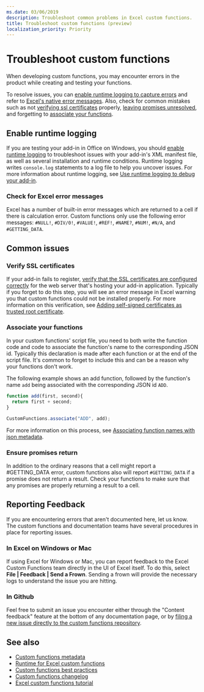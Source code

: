 ```yaml
---
ms.date: 03/06/2019
description: Troubleshoot common problems in Excel custom functions.
title: Troubleshoot custom functions (preview)
localization_priority: Priority
---
```

# Troubleshoot custom functions

When developing custom functions, you may encounter errors in the product while creating and testing your functions.

To resolve issues, you can [enable runtime logging to capture errors](#enable-runtime-logging) and refer to [Excel's native error messages](#check-for-excel-error-messages). Also, check for common mistakes such as not [verifying ssl certificates](#verify-ssl-certificates) properly, [leaving promises unresolved](#ensure-promises-return), and forgetting to [associate your functions](#associate-your-functions).

## Enable runtime logging

If you are testing your add-in in Office on Windows, you should [enable runtime logging](https://docs.microsoft.com/en-us/office/dev/add-ins/testing/troubleshoot-manifest#use-runtime-logging-to-debug-your-add-in) to troubleshoot issues with your add-in's XML manifest file, as well as several installation and runtime conditions. Runtime logging writes `console.log` statements to a log file to help you uncover issues. For more information about runtime logging, see [Use runtime logging to debug your add-in](https://docs.microsoft.com/en-us/office/dev/add-ins/testing/troubleshoot-manifest#use-runtime-logging-to-debug-your-add-in).  

### Check for Excel error messages

Excel has a number of built-in error messages which are returned to a cell if there is calculation error. Custom functions only use the following error messages: `#NULL!`, `#DIV/0!`, `#VALUE!`, `#REF!`, `#NAME?`, `#NUM!`, `#N/A`, and `#GETTING_DATA`.

## Common issues

### Verify SSL certificates

If your add-in fails to register, [verify that the SSL certificates are configured correctly](https://github.com/OfficeDev/generator-office/blob/master/src/docs/ssl.md) for the web server that's hosting your add-in application. Typically if you forget to do this step, you will see an error message in Excel warning you that custom functions could not be installed properly. For more information on this verification, see [Adding self-signed certificates as trusted root certificate](https://github.com/OfficeDev/generator-office/blob/master/src/docs/ssl.md).

### Associate your functions

In your custom functions' script file, you need to both write the function code and code to associate the function's name to the corresponding JSON id. Typically this declaration is made after each function or at the end of the script file. It's common to forget to include this and can be a reason why your functions don't work.

The following example shows an add function, followed by the function's name `add` being associated with the corresponding JSON id `ADD`.

```js
function add(first, second){
  return first + second;
}

CustomFunctions.associate("ADD", add);
```

For more information on this process, see [Associating function names with json metadata](https://docs.microsoft.com/en-us/office/dev/add-ins/excel/custom-functions-best-practices#associating-function-names-with-json-metadata).

### Ensure promises return

In addition to the ordinary reasons that a cell might report a #GETTING_DATA error, custom functions also will report `#GETTING_DATA` if a promise does not return a result. Check your functions to make sure that any promises are properly returning a result to a cell.

## Reporting Feedback

If you are encountering errors that aren't documented here, let us know. The custom functions and documentation teams have several procedures in place for reporting issues.

### In Excel on Windows or Mac

If using Excel for Windows or Mac, you can report feedback to the Excel Custom Functions team directly in the UI of Excel itself. To do this, select **File | Feedback | Send a Frown**. Sending a frown will provide the necessary logs to understand the issue you are hitting.

### In Github

Feel free to submit an issue you encounter either through the "Content feedback" feature at the bottom of any documentation page, or by [filing a new issue directly to the custom functions repository](https://github.com/OfficeDev/Excel-Custom-Functions/issues).

## See also

* [Custom functions metadata](custom-functions-json.md)
* [Runtime for Excel custom functions](custom-functions-runtime.md)
* [Custom functions best practices](custom-functions-best-practices.md)
* [Custom functions changelog](custom-functions-changelog.md)
* [Excel custom functions tutorial](../tutorials/excel-tutorial-create-custom-functions.md)
